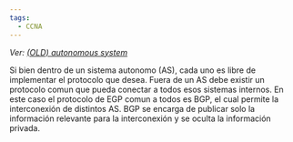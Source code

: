 ```yaml
---
tags:
  - CCNA
---
```


_Ver: [(OLD) autonomous system]((OLD)%20autonomous%20system.md)_

Si bien dentro de un sistema autonomo (AS), cada uno es libre de implementar el protocolo que desea. Fuera de un AS debe existir un protocolo comun que pueda conectar a todos esos sistemas internos. En este caso el protocolo de EGP comun a todos es BGP, el cual permite la interconexión de distintos AS. BGP se encarga de publicar solo la información relevante para la interconexión y se oculta la información privada.  